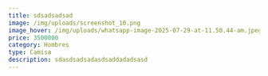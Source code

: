 ```yaml
---
title: sdsadsadsad
image: /img/uploads/screenshot_10.png
image_hover: /img/uploads/whatsapp-image-2025-07-29-at-11.50.44-am.jpeg
price: 3500000
category: Hombres
type: Camisa
description: sdasdsadsadasdsaddadadsasd
---
```


